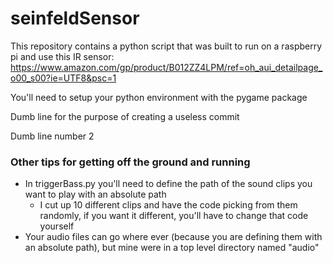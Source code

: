 # seinfeldSensor

This repository contains a python script that was built to run on a raspberry pi and use this IR sensor: https://www.amazon.com/gp/product/B012ZZ4LPM/ref=oh_aui_detailpage_o00_s00?ie=UTF8&psc=1

You'll need to setup your python environment with the pygame package

Dumb line for the purpose of creating a useless commit

Dumb line number 2

### Other tips for getting off the ground and running
+ In triggerBass.py you'll need to define the path of the sound clips you want to play with an absolute path
  + I cut up 10 different clips and have the code picking from them randomly, if you want it different, you'll have to change that code yourself
+ Your audio files can go where ever (because you are defining them with an absolute path), but mine were in a top level directory named "audio"
